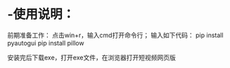 # -使用说明：

前期准备工作：
点击win+r，输入cmd打开命令行；
输入如下代码：
pip install pyautogui
pip install pillow

安装完后下载exe，打开exe文件，在浏览器打开短视频网页版
